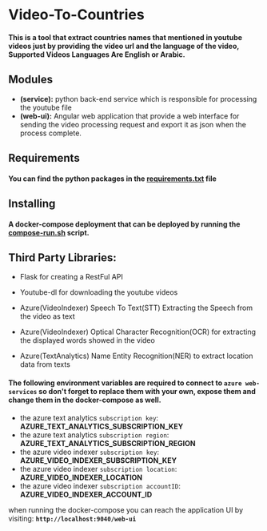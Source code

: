 # Video-To-Countries

#### This is a tool that extract countries names that mentioned in youtube videos just by providing the video url and the language of the video, Supported Videos Languages Are English or Arabic.

## Modules

* **(service):**
  python back-end service which is responsible for processing the youtube file
* **(web-ui):**
  Angular web application that provide a web interface for sending the video processing request and export it as json
  when the process complete.

## Requirements

#### You can find the python packages in the [requirements.txt](service/requirements.txt) file

## Installing

#### A docker-compose deployment that can be deployed by running the [compose-run.sh](compose-run.sh) script.

## Third Party Libraries:

* Flask for creating a RestFul API

* Youtube-dl for downloading the youtube videos
* Azure(VideoIndexer)  Speech To Text(STT) Extracting the Speech from the video as text
* Azure(VideoIndexer)  Optical Character Recognition(OCR) for extracting the displayed words showed in the video
* Azure(TextAnalytics) Name Entity Recognition(NER) to extract location data from texts

#### The following environment variables are required to connect to **`azure web-services`** so don't forget to replace them with your own, expose them and change them in the docker-compose as well.

* the azure text analytics `subscription key`:
  **AZURE_TEXT_ANALYTICS_SUBSCRIPTION_KEY**
* the azure text analytics `subscription region`:
  **AZURE_TEXT_ANALYTICS_SUBSCRIPTION_REGION**
* the azure video indexer `subscription key`:
  **AZURE_VIDEO_INDEXER_SUBSCRIPTION_KEY**
* the azure video indexer `subscription location`:
  **AZURE_VIDEO_INDEXER_LOCATION**
* the azure video indexer `subscription accountID`:
  **AZURE_VIDEO_INDEXER_ACCOUNT_ID**

when running the docker-compose you can reach the application UI by visiting: **`http://localhost:9040/web-ui`**